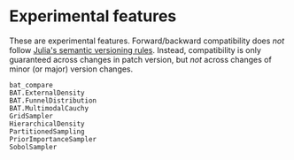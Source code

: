 # Experimental features

These are experimental features. Forward/backward compatibility does *not*
follow [Julia's semantic versioning rules](https://julialang.github.io/Pkg.jl/v1/compatibility/).
Instead, compatibility is only guaranteed across changes in patch version, but
*not* across changes of minor (or major) version changes.

```@docs
bat_compare
BAT.ExternalDensity
BAT.FunnelDistribution
BAT.MultimodalCauchy
GridSampler
HierarchicalDensity
PartitionedSampling
PriorImportanceSampler
SobolSampler
```

